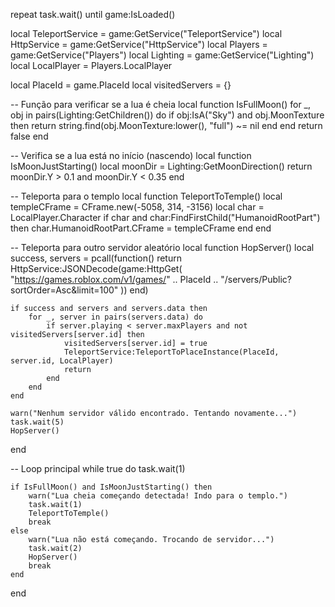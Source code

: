 repeat task.wait() until game:IsLoaded()

local TeleportService = game:GetService("TeleportService")
local HttpService = game:GetService("HttpService")
local Players = game:GetService("Players")
local Lighting = game:GetService("Lighting")
local LocalPlayer = Players.LocalPlayer

local PlaceId = game.PlaceId
local visitedServers = {}

-- Função para verificar se a lua é cheia
local function IsFullMoon()
    for _, obj in pairs(Lighting:GetChildren()) do
        if obj:IsA("Sky") and obj.MoonTexture then
            return string.find(obj.MoonTexture:lower(), "full") ~= nil
        end
    end
    return false
end

-- Verifica se a lua está no início (nascendo)
local function IsMoonJustStarting()
    local moonDir = Lighting:GetMoonDirection()
    return moonDir.Y > 0.1 and moonDir.Y < 0.35
end

-- Teleporta para o templo
local function TeleportToTemple()
    local templeCFrame = CFrame.new(-5058, 314, -3156)
    local char = LocalPlayer.Character
    if char and char:FindFirstChild("HumanoidRootPart") then
        char.HumanoidRootPart.CFrame = templeCFrame
    end
end

-- Teleporta para outro servidor aleatório
local function HopServer()
    local success, servers = pcall(function()
        return HttpService:JSONDecode(game:HttpGet(
            "https://games.roblox.com/v1/games/" .. PlaceId .. "/servers/Public?sortOrder=Asc&limit=100"
        ))
    end)

    if success and servers and servers.data then
        for _, server in pairs(servers.data) do
            if server.playing < server.maxPlayers and not visitedServers[server.id] then
                visitedServers[server.id] = true
                TeleportService:TeleportToPlaceInstance(PlaceId, server.id, LocalPlayer)
                return
            end
        end
    end

    warn("Nenhum servidor válido encontrado. Tentando novamente...")
    task.wait(5)
    HopServer()
end

-- Loop principal
while true do
    task.wait(1)

    if IsFullMoon() and IsMoonJustStarting() then
        warn("Lua cheia começando detectada! Indo para o templo.")
        task.wait(1)
        TeleportToTemple()
        break
    else
        warn("Lua não está começando. Trocando de servidor...")
        task.wait(2)
        HopServer()
        break
    end
end
